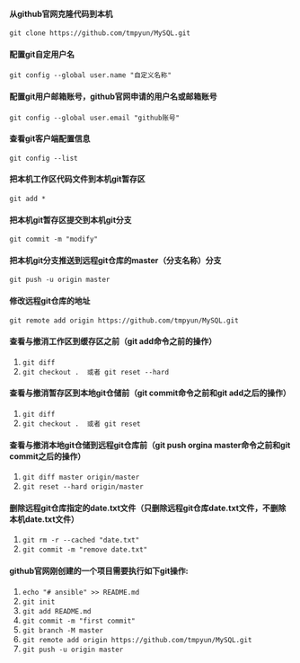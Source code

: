 #### 从github官网克隆代码到本机
`git clone https://github.com/tmpyun/MySQL.git`

#### 配置git自定用户名
`git config --global user.name "自定义名称"`

#### 配置git用户邮箱账号，github官网申请的用户名或邮箱账号
`git config --global user.email "github账号"`

#### 查看git客户端配置信息
`git config --list`

#### 把本机工作区代码文件到本机git暂存区
`git add * `

#### 把本机git暂存区提交到本机git分支
`git commit -m "modify"`

#### 把本机git分支推送到远程git仓库的master（分支名称）分支
`git push -u origin master`

#### 修改远程git仓库的地址
`git remote add origin https://github.com/tmpyun/MySQL.git`

#### 查看与撤消工作区到缓存区之前（git add命令之前的操作）
1. `git diff`
2. `git checkout .  或者 git reset --hard`

#### 查看与撤消暂存区到本地git仓储前（git commit命令之前和git add之后的操作）
1. `git diff`
2. `git checkout .  或者 git reset`

#### 查看与撤消本地git仓储到远程git仓库前（git push orgina master命令之前和git commit之后的操作）
1. `git diff master origin/master`
2. `git reset --hard origin/master`

#### 删除远程git仓库指定的date.txt文件（只删除远程git仓库date.txt文件，不删除本机date.txt文件）
1. `git rm -r --cached "date.txt"`
2. `git commit -m "remove date.txt"`

#### github官网刚创建的一个项目需要执行如下git操作:
1. `echo "# ansible" >> README.md`
2. `git init`
3. `git add README.md`
4. `git commit -m "first commit"`
5. `git branch -M master`
6. `git remote add origin https://github.com/tmpyun/MySQL.git`
7. `git push -u origin master`
